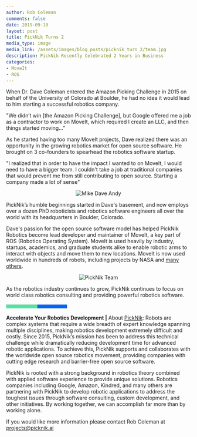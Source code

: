 ```yaml
---
author: Rob Coleman
comments: false
date: 2019-09-18
layout: post
title: PickNik Turns 2
media_type: image
media_link: /assets/images/blog_posts/picknik_turn_2/team.jpg
description: PickNik Recently Celebrated 2 Years in Business
categories:
- MoveIt
- ROS
---
```


[//]: # (Image References)
[line]: /assets/images/blog_posts/line.png

When Dr. Dave Coleman entered the Amazon Picking Challenge in 2015 on behalf of the University of Colorado at Boulder, he had no idea it would lead to him starting a successful robotics company.  
 
"We didn’t win [the Amazon Picking Challenge], but Google offered me a job as a contractor to work on MoveIt, which required I create an LLC, and then things started moving…”
 
As he started having too many MoveIt projects, Dave realized there was an opportunity in the growing robotics market for open source software. He brought on 3 co-founders to spearhead the robotics software startup. 
 
"I realized that in order to have the impact I wanted to on MoveIt, I would need to have a bigger team. I couldn't take a job at traditional companies that would prevent me from still contributing to open source. Starting a company made a lot of sense"

<p align="center"><img src="/assets/images/blog_posts/picknik_turn_2/mike_dave_andy.jpg" alt="Mike Dave Andy"></p>

PickNik’s humble beginnings started in Dave's basement, and now employs over a dozen PhD roboticists and robotics software engineers all over the world with its headquarters in Boulder, Colorado.
 
Dave's passion for the open source software model has helped PickNik Robotics become lead developer and maintainer of MoveIt, a key part of ROS (Robotics Operating System). MoveIt is used heavily by industry, startups, academics, and graduate students alike to enable robotic arms to interact with objects and move them to new locations. MoveIt is now used worldwide in hundreds of robots, including projects by NASA and [many others](https://moveit.ros.org/robots/).

<p align="center"><img src="/assets/images/blog_posts/picknik_turn_2/team.jpg" alt="PickNik Team"></p>

As the robotics industry continues to grow, PickNik continues to focus on world class robotics consulting and providing powerful robotics software.

![line]

**Accelerate Your Robotics Development |** 
About [PickNik](https://picknik.ai/):  Robots are complex systems that require a wide breadth of expert knowledge spanning multiple disciplines, making robotics development extremely difficult and costly. Since 2015, PickNik’s mission has been to address this technical challenge while dramatically reducing development time for advanced robotic applications. To achieve this, PickNik supports and collaborates with the worldwide open source robotics movement, providing companies with cutting edge research and barrier-free open source software.

PickNik is rooted with a strong background in robotics theory combined with applied software experience to provide unique solutions. Robotics companies including Google, Amazon, Kindred, and many others are partnering with PickNik to develop robotic applications to address the toughest issues through software consulting, custom development, and other initiatives. By working together, we can accomplish far more than by working alone.

If you would like more information please contact Rob Coleman at [projects@picknik.ai](mailto:projects@picknik.ai) 
